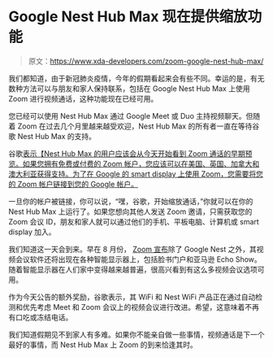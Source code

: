 # Google Nest Hub Max 现在提供缩放功能

> 原文：<https://www.xda-developers.com/zoom-google-nest-hub-max/>

我们都知道，由于新冠肺炎疫情，今年的假期看起来会有些不同。幸运的是，有无数种方法可以与朋友和家人保持联系，包括在 Google Nest Hub Max 上使用 Zoom 进行视频通话，这种功能现在已经可用。

您已经可以使用 Nest Hub Max 通过 Google Meet 或 Duo 主持视频聊天。但随着 Zoom 在过去几个月里越来越受欢迎，Nest Hub Max 的所有者一直在等待谷歌 Nest Hub Max 的支持。

谷歌[表示【Nest Hub Max 的用户应该会从今天开始看到 Zoom 通话的早期预览。如果您拥有免费或付费的 Zoom 帐户，您应该可以在美国、英国、加拿大和澳大利亚获得支持。为了在 Google 的 smart display 上使用 Zoom，您需要将您的 Zoom 帐户链接到您的 Google 帐户。](https://blog.google/products/assistant/how-host-group-video-call-celebrate-holidays/)

一旦你的帐户被链接，你可以说，“嘿，谷歌，开始缩放通话，”你就可以在你的 Nest Hub Max 上运行了。如果您想向其他人发送 Zoom 邀请，只需获取您的 Zoom 会议 ID，朋友和家人就可以通过他们的手机、平板电脑、计算机或 smart display 加入。

我们知道这一天会到来。早在 8 月份， [Zoom 宣布](https://www.xda-developers.com/zoom-google-nest-facebook-portal-amazon-echo-show-smart-displays/)除了 Google Nest 之外，其视频会议软件还将出现在各种智能显示器上，包括脸书门户和亚马逊 Echo Show。随着智能显示器在人们家中变得越来越普遍，很高兴看到有这么多视频会议选项可用。

作为今天公告的额外奖励，谷歌表示，其 WiFi 和 Nest WiFi 产品正在通过自动检测和优先考虑 Meet 和 Zoom 会议上的视频会议进行改进。希望，这意味着不再有口吃或冻结电话。

我们知道假期见不到家人有多难。如果你不能亲自做一些事情，视频通话是下一个最好的事情，而 Nest Hub Max 上 Zoom 的到来恰逢其时。